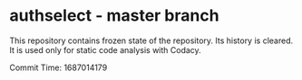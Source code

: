 # authselect - master branch

This repository contains frozen state of the repository.
Its history is cleared. It is used only for static code
analysis with Codacy.

Commit Time: 1687014179